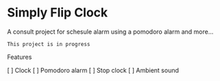 # Simply Flip Clock

A consult project for schesule alarm using a pomodoro alarm and more...

`This project is in progress`

Features

[ ] Clock
[ ] Pomodoro alarm
[ ] Stop clock
[ ] Ambient sound
